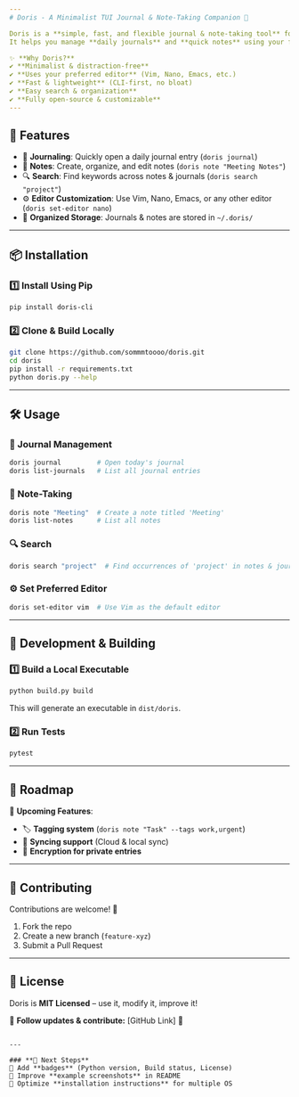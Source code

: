 ```yaml
---
# Doris - A Minimalist TUI Journal & Note-Taking Companion 📓

Doris is a **simple, fast, and flexible journal & note-taking tool** for your terminal.
It helps you manage **daily journals** and **quick notes** using your favorite text editor (**Vim, Nano, Emacs, etc.**).

✨ **Why Doris?**
✔ **Minimalist & distraction-free**
✔ **Uses your preferred editor** (Vim, Nano, Emacs, etc.)
✔ **Fast & lightweight** (CLI-first, no bloat)
✔ **Easy search & organization**
✔ **Fully open-source & customizable**
---
```


## **🚀 Features**

- 📔 **Journaling**: Quickly open a daily journal entry (`doris journal`)
- 📝 **Notes**: Create, organize, and edit notes (`doris note "Meeting Notes"`)
- 🔍 **Search**: Find keywords across notes & journals (`doris search "project"`)
- ⚙ **Editor Customization**: Use Vim, Nano, Emacs, or any other editor (`doris set-editor nano`)
- 📂 **Organized Storage**: Journals & notes are stored in `~/.doris/`

---

## **📦 Installation**

### **1️⃣ Install Using Pip**

```bash
pip install doris-cli
```

### **2️⃣ Clone & Build Locally**

```bash
git clone https://github.com/sommmtoooo/doris.git
cd doris
pip install -r requirements.txt
python doris.py --help
```

---

## **🛠 Usage**

### **📔 Journal Management**

```bash
doris journal         # Open today's journal
doris list-journals   # List all journal entries
```

### **📝 Note-Taking**

```bash
doris note "Meeting"  # Create a note titled 'Meeting'
doris list-notes      # List all notes
```

### **🔍 Search**

```bash
doris search "project"  # Find occurrences of 'project' in notes & journals
```

### **⚙ Set Preferred Editor**

```bash
doris set-editor vim  # Use Vim as the default editor
```

---

## **🔧 Development & Building**

### **1️⃣ Build a Local Executable**

```bash
python build.py build
```

This will generate an executable in `dist/doris`.

### **2️⃣ Run Tests**

```bash
pytest
```

---

## **📌 Roadmap**

🚀 **Upcoming Features**:

- 🏷 **Tagging system** (`doris note "Task" --tags work,urgent`)
- 🔄 **Syncing support** (Cloud & local sync)
- 🔐 **Encryption for private entries**

---

## **🤝 Contributing**

Contributions are welcome! 🎉

1. Fork the repo
2. Create a new branch (`feature-xyz`)
3. Submit a Pull Request

---

## **📝 License**

Doris is **MIT Licensed** – use it, modify it, improve it!

📢 **Follow updates & contribute:** [GitHub Link] 🚀

```

---

### **📌 Next Steps**
🔲 Add **badges** (Python version, Build status, License)
🔲 Improve **example screenshots** in README
🔲 Optimize **installation instructions** for multiple OS

```
